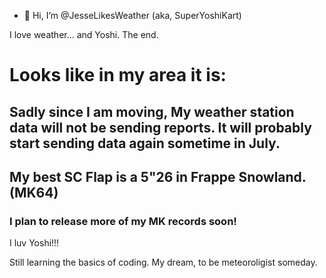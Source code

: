 - 👋 Hi, I’m @JesseLikesWeather (aka, SuperYoshiKart)


I love weather... and Yoshi. The end.


<h1>Looks like in my area it is:</h1>

<h2>Sadly since I am moving, My weather station data will not be sending reports. It will probably start sending data again sometime in July.</h2>

<h2>My best SC Flap is a 5"26 in Frappe Snowland. (MK64)</h2>

<h3>I plan to release more of my MK records soon!</h3>

I luv Yoshi!!!

Still learning the basics of coding. My dream, to be meteoroligist someday.
